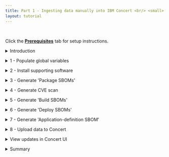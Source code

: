 ```yaml
---
title: Part 1 - Ingesting data manually into IBM Concert <br/> <small> <i> Tech Sales enablement </i> </small>
layout: tutorial
---
```


<span id="top"></span>

<br/> 

Click the [**Prerequisites**](prerequisites) tab for setup instructions.

<details markdown="1">

<summary>Introduction</summary>

In this video, we’ll show you how to ingest data into IBM Concert. 

The first part of the video will walk you through the manual process to help you understand the details of how Concert works. 

Let’s start with ingesting data manually into Concert. This is important for your understanding the different types of data and formats that Concert supports. 

For our demo, we’ll use the Quote of the Day application, which consists of 10 microservices. The final result will showcase a populated Concert Arena View with all the underlying components of the application and the prioritized CVEs.

Let’s get started.

<br/>

</details>

<p/>

<details markdown="1">

<summary>1 - Populate global variables</summary>

<inline-notification text="Line numbers may vary as helper scripts get updated."></inline-notification>

| **Variables** | **Screenshot** | **Description** |
| :--- | :--- | :--- |
| Line 62: <br/> **PLATFORM_ARCH** | <img src="images/1-1.png" width="750" /> | Placeholder |
| Line 58: <br/> **CONTAINERIZATION_PLATFORM** | <img src="images/1-2.png" width="700" /> | Placeholder |
| Line 79: <br/> **DEMO_APP_NAME** | <img src="images/1-3.png" width="250" /> | Placeholder |
| Line 87: <br/> **DEMO_APP_CRITICALITY** | <img src="images/1-4.png" width="250" /> | Placeholder |
| Line 90: <br/> **DEMO_APP_REPOSITORY_URL** | <img src="images/1-5.png" width="500" /> | Placeholder | 
| Line 104: <br/> **DEMO_APP_VERSION** | <img src="images/1-6.png" width="250" /> | Placeholder |
| Line 107: <br/> **DEMO_APP_COMPONENT** | <img src="images/1-7.png" width="350" /> | Placeholder |
| Line 121: <br/> **DEMO_APP_REPO_NAME** | <img src="images/1-8.png" width="350" /> | Placeholder |
| Line 137: <br/> **DEMO_APP_SRC_REPO_URL** | <img src="images/1-9.png" width="900" /> | Placeholder |
| Line 152: <br/> **DEMO_APP_IMAGE_URL** | <img src="images/1-10.png" width="550" /> | Placeholder |
| Line 166: <br/> **DEMO_APP_IMAGE_TAG** | <img src="images/1-11.png" width="350" /> | Placeholder |
| Line 181: <br/> **DEMO_APP_REPOSITORY_BRANCH** | <img src="images/1-12.png" width="350" /> | Placeholder |
| Line 196: <br/> **DEMO_APP_ACCESS_POINTS** | <img src="images/1-13.png" width="1000" /> | Placeholder |
| Line 223: <br/> **BUILD_NUMBER2** <br/><br/> Line 225: <br/> **INVENTORY_BUILD_NUMBER2** <br/><br/> Line 227: <br/> **CONCERT_URN_PREFIX2** | <img src="images/1-14.png" width="350" /> | Placeholder |
| Line 230: <br/> **K8_PLATFORM2** <br/><br/> Line 232: <br/> **ENV_PLATFORM2** <br/><br/> Line 234: <br/> **CLUSTER_ID2** <br/><br/> Line 236: <br/> **CLUSTER_REGION2** <br/><br/> Line 238: <br/> **CLUSTER_NAME2** <br/><br/> Line 240: <br/> **CLUSTER_NAMESPACE2** | <img src="images/1-15.png" width="350" /> | Placeholder |
| Line 247: <br/> **K8_PLATFORM_TYPE** <br/><br/> Line 249: <br/> **K8_PLATFORM_NAME** <br/><br/> Line 251: <br/> **CLUSTER_ENV_PLATFORM** | <img src="images/1-16.png" width="300" /> | Placeholder |
| Line 254: <br/> **BUSINESS_NAME** <br/><br/> Line 255: <br/> **BUSINESS_UNIT_NAME** <br/><br/> Line 256: <br/> **CONTACT_EMAIL** <br/><br/> Line 257: <br/> **CONTACT_PHONE** | <img src="images/1-17.png" width="250" /> | Placeholder |
| Line 218: <br/> **CONCERT_INGESTION_ENDPOINT** <br/><br/> Line 220: <br/> **CONCERT_INGESTION_INSTANCE_ID** <br/><br/> Line 222: <br/> **CONCERT_INGESTION_TOKEN** | <img src="images/1-18.png" width="450" /> | Placeholder |
| Line 227: <br/> **CONCERT_INGESTION_USER** <br/><br/> Line 229: <br/> **CONCERT_INGESTION_PASSWORD** | <img src="images/1-19.png" width="500" /> | Placeholder |

With the helper scripts downloaded, we are now ready populate application environment variables needed by the Concert toolkit. 

We begin by opening the concert-pm-utils repo code we downloaded in the prerequisites section and open the global_environment_variables file. This file contains all the details of the demo qotd application and its environment.

<!-- <Show source code for install script> -->

At the top of the file is some information about the repository and script setup. 

The first thing we need to do is on line 51 where we define the operating system we’re working on. For Mac and Linux users, we set the value of the PLATFORM_ARCH property "linux/amd64".
<br/> <img src="images/1-1.png" width="700" />

The next line to update is line 58, where we specify the container platform for building our images. You can choose either Docker or Podman. For this demo, we'll use Docker, so we’ll enter 1 in this field.
<br/> <img src="images/1-2.png" width="700" />

After that, we scroll down to the demo app section and give the application a name. 
<br/> <img src="images/1-3.png" width="250" />

On line 79, we’ll name it "quote-of-the-day."
<br/> <img src="images/1-4.png" width="250" />

The next step is to define how critical this application is to our organization. We’ll use a scale from 1 to 5, with 1 being the least critical and 5 being the most. For this demo, we'll set the criticality to 4. The criticality rating plays a big role in how Concert calculates the risk score, so setting this value correctly is key to getting the most out of Concert’s prioritization recommendations.
<br/> <img src="images/1-5.png" width="500" />

Next, on line 91, we’ll list the URLs where the source code for the qotd application is stored. Our qotd application is set up as a polyrepo in GitLab, which means each microservice has its own repository. Since the qotd application has 10 microservices, we’ll enter 10 repository URLs in this variable.
<br/> <img src="images/1-6.png" width="200" />

Since we’re using the latest version of the application, we will set the next variable to "latest" on line 104.
<br/> <img src="images/1-7.png" width="350" />

Since this is a manual script with all the information being static, we need to populate the next variable with all the different microservices or components of the application on line 107. This is a positional array, so the order of the microservices listed here is important. For example, the first microservice corresponds to the first repository we listed earlier, and the same order will apply to the other variables below.
<br/> <img src="images/1-8.png" width="350" />

Next on line 122, we will list the names of the microservice repos in the same order as they are above.
<br/> <img src="images/1-9.png" width="900" />

Next, we’ll specify the folder where the source code for each microservice is located on your machine. We’ll use the relative path for this.
<br/> <img src="images/1-10.png" width="550" />

Next, we’ll fill in the next variable with the URL for each of the images corresponding to the microservices listed above. As mentioned earlier, each microservice should have exactly one image.
<br/> <img src="images/1-11.png" width="350" />

Next, we’ll enter the tags for each image. For this exercise, we’ll be working with the latest images, so we’ll use the tag "latest."
<br/> <img src="images/1-12.png" width="350" />

Next, we’ll specify the branch for each of the repositories we listed earlier. For this exercise, we’ll be working with the "main" branch, so let’s enter "main" for each repository.
<br/> <img src="images/1-13.png" width="1000" />

The next variable is a list of all the access points used by the microservices in this application. We’ll use an array of strings, with each element separated by a specific separator character. For each access point we will provide the name of the microservice it belongs to, the name of the environment the access point is on (for example, dev, qa, stage, prod), the name of the access point, the url of the access point, and most importantly, the visibility or exposure of the access point, either public or private. It’s useful to note that if no exposure parameter is provided, Concert will default it to public.

Each microservice can have multiple access points. For this exercise, we’ll fill line 204 with 23 access points.
<br/> <img src="images/1-14.png" width="350" />

The next few variables would normally be populated automatically in a CI/CD pipeline. However, for this exercise, we will manually set the build number to 56 on line 231. Then, we’ll set the Inventory build number to 9 on line 233 and the URN Prefix on line 235 to "urn:ibm:appmgmt"
<br/> <img src="images/1-15.png" width="350" />

Next, let’s fill in the next section with the details of the Kubernetes container used in this exercise.
<br/> <img src="images/1-16.png" width="300" />

Finally, let’s populate the variables on lines 257 to 260 with the company's contact information. This information is necessary for generating the Application Definition SBOM. For this exercise, we’ll use IBM’s information to fill these variables.
<br/> <img src="images/1-17.png" width="250" />

We’ve finished setting up our demo app. Now, let’s configure the system variables. The global_environment.variables file is already prepopulated with the information needed to download the toolkit and other supporting details. However, we still need to provide the information for the IBM Concert instance that we’ll be using in this exercise.

On line 322, enter the token obtained from your IBM Concert console. Keep "0000-0000-0000-0000" as the instance ID on line 320.
<br/> <img src="images/1-18.png" width="500" />

Now let’s fill in the information required to connect remotely to IBM Concert through its API. On line 312, populate the CONCERT_INGESTION_USER with any admin username; for this exercise, we’ll use "ibmconcert." Next, enter the password on line 314; we’ll use "ITZtemp42024". Then, on line 318, populate CONCERT_INGESTION_ENDPOINT with the full URL of the IBM Concert instance. 
<br/> <img src="images/1-19.png" width="500" />

**[Go to top](#top)**

<br/><br/>

</details>

<p/>

<details markdown="1">

<summary>2 - Install supporting software</summary>

With the environment variables populated, we can now install the software needed to run this demo. 

To install all supporting software, we run the install_supporting_software shell script. The script will install software like the IBM Concert toolkit, Grype, Docker, and many others needed for this demo.

Run the install_pre_reqs.sh shell script:

<code class="code-block"> ./install_pre_reqs.sh </code>

The shell script will install the following: <br/>

| **Software** | **Description** |
| :--- | :--- |
| **IBM Concert toolkit** | Framework required to generate SBOMs and interact with IBM Concert APIs |
| **grype** | Vulnerability scanner for container images and filesystems |
| **Syft** | Tool for generating SBOMs from container images and filesystems |
| **cdxgen** | Tool required to generate CycloneDX SBOMs for various programming languages |
| **Python3** and **pip3** | Essential for running Python scripts and managing Python packages |
| **Homebrew** | Package manager for macOS that simplifies the installation, updating and management of software and libraries |
| **Node.js** | Required to enable the execution of JavaScript code server-side and the development of scalable network applications |
| **nvm** | Enable you to manage multiple versions of Node.js, making it easy to switch between different versions for various projects and development environments |
| **rpm** | Needed for installing certain packages like Syft |
| **Gradle** | Open-source build automation tool that streamlines the building, testing and deployment of software projects with its flexible and powerful capabilities |
| **jq** | Lightweight and flexible command-line JSON processor, essential for parsing, manipulating and transforming JSON data |
| **Bazel** | Powerful build and test tool that automates the process of compiling and testing large codebases efficiently |
| **GitHub CLI** | Tool for managing GitHub repositories from the command line |
| **Docker** | Platform for running and deploying containers and applications |

<img src="images/2-1.png" width="800" />

**[Go to top](#top)**

<br/><br/>

</details>

<p/>

<details markdown="1">

<summary>3 - Generate 'Package SBOMs'</summary>

Now let’s walk through how to ingest SBOMs (Software Bill of Materials) and CVEs into IBM Concert.

This slide shows the two variations of SBOMs that IBM Concert ingests.
<br/> <img src="images/sboms.jpeg" width="800" />

On the left, we see that Concert ingests the industry standard cycloneDX SBOM generated by various tools like cycloneDX, Syft and CDXgen. These SBOMs are called Package SBOMs.

On the right, we see that Concert also ingests SBOMs that are specific to Concert. These SBOMs are extenstions of the cycloneDX format and are customized for Concert. These SBOMs are called ‘Concert-defined’ SBOMs.

The first SBOM file is the Package SBOM: which gets its name because Concert takes an inventory of what’s in the software packages. Concert ingests two types of package SBOMs, one that scans the the source code and the second that scans the images.

<!-- <show section in script where toolkit image is pulled> -->

We will use the IBM Concert Toolkit (v1.0.1) to generate both types of package SBOMs.

<img src="images/3-1.png" width="800" />

<!-- <show section in script where code scan is called> -->

The code scan command in the Concert toolkit uses CDXgen to analyze the codebase, identifying all software packages and dependencies.

<img src="images/3-2.png" width="800" />

<!-- <show section in script where image scan is called> -->

The image scan command uses Syft to analyze the containerized application image for vulnerabilities and compliance issues, ensuring the image is secure before deployment.

In both cases, the toolkit generates a JSON file in standard CycloneDX format.

To execute both tasks we will run the generate_package_sbom.sh shell script: <br/><br/> <code class="code-block"> ./generate_package_sbom.sh </code>

The output of this command will be an image-scan SBOM and a code-scan SBOM file for each microservice.

<!-- <show generated package SBOM files on the computer> -->

<img src="images/3-3.png" width="800" />

<img src="images/3-4.png" width="800" />

**[Go to top](#top)**

<br/><br/>

</details>

<p/>

<details markdown="1">

<summary>4 - Generate CVE scan</summary>

The next step involves using Grype to conduct a vulnerability scan by analyzing container images. We chose Grype for this demo because it’s open source, but customers will often use tools like Twistlock or Trivy.

<!-- <show script where Grype command is called and how it’s converting it to a format that Concert can accept> -->

This process is carried out by executing the generate_cve_csv_file.sh  shell script: <br/><br/> <code class="code-block"> ./generate_cve_csv_file.sh </code>

The output of this command will be a CVE file in CSV format for each microservice image in the application.

<!-- <show CVE scans generated on the computer> -->

<img src="images/4-1.png" width="800" />

Here we can see CVE scan files generated, one for every microservice image in our qotd application.

**[Go to top](#top)**

<br/><br/>

</details>

<p/>

<details markdown="1">

<summary>5 - Generate 'Build SBOMs'</summary>

For each individual microservice, provides an inventory of: <br/> 
• Associated images and their versions <br/> 
• Repositories and their branches

IBM concert ingests custom SBOM files called ConcertDef. These are an extension of the cycloneDX format. The three concert-defined SBOMs are called: Build, Deploy, and Application Definition.

Let’s start with the Build SBOM.

We will use the toolkit to generate the build SBOM file, which is a detailed inventory that includes information about the libraries, frameworks, tools, and other dependencies that were used to build the software application.

<!-- <show script where build-sbom command is called> -->

This process is carried out by executing the generate_build_sbom.sh shell script: <br/><br/> <code class="code-block"> ./generate_build_sbom.sh </code>

For each microservice image of the target application, a build SBOM  will be generated in the ./toolkit-data directory.

<!-- <show files in toolkit data directory> -->

<!-- <open one build sbom> -->

<img src="images/5-1.png" width="800" />

**[Go to top](#top)**

<br/><br/>

</details>

<p/>

<details markdown="1">

<summary>6 - Generate 'Deploy SBOMs'</summary>

For each combination of microservice and environment, provides an inventory of: <br/> 
• Access points <br/> 
• External dependencies

The next step involves using the toolkit to generate the deploy SBOM file where the public and private access points are defined. The deploy SBOM focuses on the software as it is actually deployed in a specific environment, including any environment-specific configurations or dependencies.

<!-- <show script where deploy-sbom command is called> -->

This process is carried out by executing the generate_deploy_sbom.sh shell script: <br/><br/> <code class="code-block"> ./generate_deploy_sbom.sh </code>

For each pair of microservice and environment defined for the target application, a deploy SBOM will be generated in the ./toolkit-data directory. 

<!-- <show toolkit-data directory where SBOMs are generated (14)> --> 

involves using the toolkit to generate the Application Definition SBOM file, which is a detailed record of all elements involved in the application, from its core components to external dependencies, configuration settings, and runtime environments.

<img src="images/6-1.png" width="800" />

**[Go to top](#top)**

<br/><br/>

</details>

<p/>

<details markdown="1">

<summary>7 - Generate 'Application-definition SBOM'</summary>

Defines the boundaries of an application, including the following underlying elements: <br/> 
• Microservices <br/> 
• Repositories <br/> 
• Images <br/> 
• Environments <br/> 
• Application criticality <br/> 
• Access points and their exposure levels

The last SBOM to be generated is the Application definition SBOM. This SBOM is where the  application criticality is defined. As mentioned earlier the application criticality plays a significant role in Concert’s calculation of risk prioritization and recommendations.

<!-- <show script where app-definition command is called> -->

This process is carried out by executing the generate_app_def.sh shell script: <br/><br/> <code class="code-block"> ./generate_app_def.sh </code>

Unlike the other SBOMs, the Application-definition SBOM is defined at the application level instead of the microservice level. This enables Concert to have an application-centric view and only one Application-definition SBOM is required for each application, regardless of how many microservices it has.

An Application-definition SBOM will be generated in the ./toolkit-data directory. 

<!-- <show toolkit-data directory where Application Definition SBOM is generated (1)> -->

<img src="images/7-1.png" width="800" />

**[Go to top](#top)**

<br/><br/>

</details>

<p/>

<details markdown="1">

<summary>8 - Upload data to Concert</summary>

The final step is to upload all the generated data into IBM Concert to make it accessible in the Concert UI. This can be done by executing the upload_data_concert.sh  shell script. 

<!-- <show script with upload details> -->

This utility script automates the process, allowing multiple Concert-supported files to be uploaded at once, eliminating the need for manual uploads: <br/><br/> <code class="code-block"> ./upload_data_concert.sh </code>

Alternatively, you can manually upload all relevant files from the ./toolkit-data directory to IBM Concert using the user interface, one by one.

<inline-notification text="Once all files are processed, they will be zipped and moved to the ./processed folder."></inline-notification>

**[Go to top](#top)**

<br/><br/>

</details>

<p/>

<details markdown="1">

<summary>View updates in Concert UI</summary>

We can now log in to Concert to view the uploaded data.

<!-- <show arena view> -->

<!-- <show dimensions view of vulnerability> -->

**[Go to top](#top)**

<br/><br/>

</details>

<p/>

<details markdown="1">

<summary>Summary</summary>

Placeholder

Click <a href="https://ibm.github.io/platinum-demos/tech-sales-enablement-learning-to-ingest-data-into-ibm-concert-pipeline/prerequisites" target="_blank" rel="noreferrer">here</a> to continue to **Part 2 - Using a pipeline to automate data ingestion into IBM Concert**.

**[Go to top](#top)**

<br/><br/>

</details>